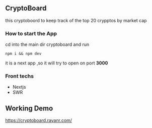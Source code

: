 ## CryptoBoard
this cryptoboord to keep track of the top 20 crypptos by market cap 

### How to start the App
cd into the main dir cryptoboard  and run
```
npm i && npm dev
```
it is a next app ,so it will try to open on port **3000**
### Front techs
* Nextjs
* SWR
## Working Demo
https://cryptoboard.rayanr.com/
